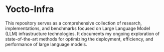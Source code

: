 # Yocto-Infra
This repository serves as a comprehensive collection of research, implementations, and benchmarks focused on Large Language Model (LLM) infrastructure technologies. It documents my ongoing exploration of state-of-the-art methods for optimizing the deployment, efficiency, and performance of large language models.
